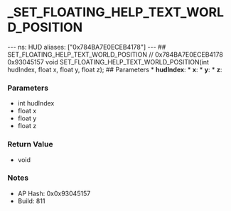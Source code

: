 # _SET_FLOATING_HELP_TEXT_WORLD_POSITION

--- ns: HUD aliases: ["0x784BA7E0ECEB4178"] --- ## SET_FLOATING_HELP_TEXT_WORLD_POSITION  // 0x784BA7E0ECEB4178 0x93045157 void SET_FLOATING_HELP_TEXT_WORLD_POSITION(int hudIndex, float x, float y, float z);  ## Parameters * **hudIndex**: * **x**: * **y**: * **z**:

### Parameters
* int hudIndex
* float x
* float y
* float z

### Return Value
* void

### Notes
* AP Hash: 0x0x93045157
* Build: 811

